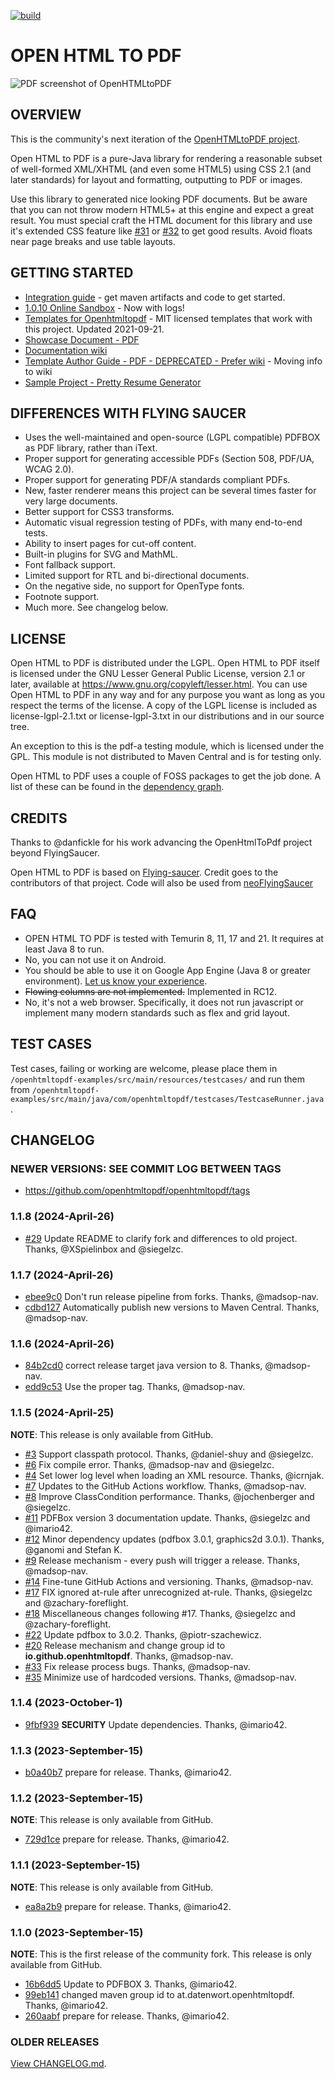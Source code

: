 [![build](https://github.com/openhtmltopdf/openhtmltopdf/workflows/build/badge.svg)](https://github.com/openhtmltopdf/openhtmltopdf/actions?query=workflow%3Abuild)

# OPEN HTML TO PDF

![PDF screenshot of OpenHTMLtoPDF](screenshot.png)

## OVERVIEW
This is the community's next iteration of the [OpenHTMLtoPDF project](https://github.com/danfickle/openhtmltopdf).

Open HTML to PDF is a pure-Java library for rendering a reasonable subset of well-formed XML/XHTML (and even some HTML5)
using CSS 2.1 (and later standards) for layout and formatting, outputting to PDF or images.

Use this library to generated nice looking PDF documents. But be aware that you can not throw modern HTML5+ at
this engine and expect a great result. You must special craft the HTML document for this library and 
use it's extended CSS feature like [#31](https://github.com/danfickle/openhtmltopdf/pull/31) or
[#32](https://github.com/danfickle/openhtmltopdf/pull/32) 
to get good results. Avoid floats near page breaks and use table layouts.

## GETTING STARTED
+ [Integration guide](https://github.com/danfickle/openhtmltopdf/wiki/Integration-Guide) - get maven artifacts and code to get started.
+ [1.0.10 Online Sandbox](https://sandbox.openhtmltopdf.com/) - Now with logs!
+ [Templates for Openhtmltopdf](https://danfickle.github.io/pdf-templates/index.html) - MIT licensed templates that work with this project. Updated 2021-09-21.
+ [Showcase Document - PDF](https://openhtmltopdf.com/showcase.pdf)
+ [Documentation wiki](https://github.com/danfickle/openhtmltopdf/wiki)
+ [Template Author Guide - PDF - DEPRECATED - Prefer wiki](https://openhtmltopdf.com/template-guide.pdf) - Moving info to wiki
+ [Sample Project - Pretty Resume Generator](https://github.com/danfickle/pretty-resume)

## DIFFERENCES WITH FLYING SAUCER
+ Uses the well-maintained and open-source (LGPL compatible) PDFBOX as PDF library, rather than iText.
+ Proper support for generating accessible PDFs (Section 508, PDF/UA, WCAG 2.0).
+ Proper support for generating PDF/A standards compliant PDFs.
+ New, faster renderer means this project can be several times faster for very large documents.
+ Better support for CSS3 transforms.
+ Automatic visual regression testing of PDFs, with many end-to-end tests.
+ Ability to insert pages for cut-off content.
+ Built-in plugins for SVG and MathML.
+ Font fallback support.
+ Limited support for RTL and bi-directional documents.
+ On the negative side, no support for OpenType fonts.
+ Footnote support.
+ Much more. See changelog below.

## LICENSE
Open HTML to PDF is distributed under the LGPL.  Open HTML to PDF itself is licensed 
under the GNU Lesser General Public License, version 2.1 or later, available at
https://www.gnu.org/copyleft/lesser.html. You can use Open HTML to PDF in any
way and for any purpose you want as long as you respect the terms of the 
license. A copy of the LGPL license is included as license-lgpl-2.1.txt or license-lgpl-3.txt
in our distributions and in our source tree.

An exception to this is the pdf-a testing module, which is licensed under the GPL. This module is not distributed to Maven Central
and is for testing only.

Open HTML to PDF uses a couple of FOSS packages to get the job done. A list
of these can be found in the [dependency graph](https://github.com/openhtmltopdf/openhtmltopdf/network/dependencies).

## CREDITS
Thanks to @danfickle for his work advancing the OpenHtmlToPdf project beyond FlyingSaucer.

Open HTML to PDF is based on [Flying-saucer](https://github.com/flyingsaucerproject/flyingsaucer). Credit goes to the contributors of that project. Code will also be used from [neoFlyingSaucer](https://github.com/danfickle/neoflyingsaucer)

## FAQ
+ OPEN HTML TO PDF is tested with Temurin 8, 11, 17 and 21. It requires at least Java 8 to run.
+ No, you can not use it on Android.
+ You should be able to use it on Google App Engine (Java 8 or greater environment). [Let us know your experience](https://github.com/danfickle/openhtmltopdf/issues/179).
+ <s>Flowing columns are not implemented.</s> Implemented in RC12.
+ No, it's not a web browser. Specifically, it does not run javascript or implement many modern standards such as flex and grid layout.

## TEST CASES
Test cases, failing or working are welcome, please place them
in ````/openhtmltopdf-examples/src/main/resources/testcases/````
and run them
from ````/openhtmltopdf-examples/src/main/java/com/openhtmltopdf/testcases/TestcaseRunner.java````.

## CHANGELOG

### NEWER VERSIONS: SEE COMMIT LOG BETWEEN TAGS
+ https://github.com/openhtmltopdf/openhtmltopdf/tags


### 1.1.8 (2024-April-26)
+ [#29](https://github.com/openhtmltopdf/openhtmltopdf/pull/29) Update README to clarify fork and differences to old project. Thanks, @XSpielinbox and @siegelzc.


### 1.1.7 (2024-April-26)
+ [ebee9c0](https://github.com/openhtmltopdf/openhtmltopdf/commit/ebee9c0d560fc648674afdc7f38581f65389e078) Don't run release pipeline from forks. Thanks, @madsop-nav.
+ [cdbd127](https://github.com/openhtmltopdf/openhtmltopdf/commit/cdbd127cba411d47327d2054428a136dbaeba0ff) Automatically publish new versions to Maven Central. Thanks, @madsop-nav.


### 1.1.6 (2024-April-26)
+ [84b2cd0](https://github.com/openhtmltopdf/openhtmltopdf/commit/84b2cd0c660151744545d0f9c230e767ae2caa25) correct release target java version to 8. Thanks, @madsop-nav.
+ [edd9c53](https://github.com/openhtmltopdf/openhtmltopdf/commit/edd9c53dbd3574aafdbde5466e693c5083f07a69) Use the proper tag. Thanks, @madsop-nav.


### 1.1.5 (2024-April-25)
**NOTE**: This release is only available from GitHub.

+ [#3](https://github.com/openhtmltopdf/openhtmltopdf/pull/3) Support classpath protocol. Thanks, @daniel-shuy and @siegelzc.
+ [#6](https://github.com/openhtmltopdf/openhtmltopdf/pull/6) Fix compile error. Thanks, @madsop-nav and @siegelzc.
+ [#4](https://github.com/openhtmltopdf/openhtmltopdf/pull/4) Set lower log level when loading an XML resource. Thanks, @icrnjak.
+ [#7](https://github.com/openhtmltopdf/openhtmltopdf/pull/7) Updates to the GitHub Actions workflow. Thanks, @madsop-nav.
+ [#8](https://github.com/openhtmltopdf/openhtmltopdf/pull/8) Improve ClassCondition performance. Thanks, @jochenberger and @siegelzc.
+ [#11](https://github.com/openhtmltopdf/openhtmltopdf/pull/11) PDFBox version 3 documentation update. Thanks, @siegelzc and @imario42.
+ [#12](https://github.com/openhtmltopdf/openhtmltopdf/pull/12) Minor dependency updates (pdfbox 3.0.1, graphics2d 3.0.1). Thanks, @ganomi and Stefan K.
+ [#9](https://github.com/openhtmltopdf/openhtmltopdf/pull/9) Release mechanism - every push will trigger a release. Thanks, @madsop-nav.
+ [#14](https://github.com/openhtmltopdf/openhtmltopdf/pull/14) Fine-tune GitHub Actions and versioning. Thanks, @madsop-nav.
+ [#17](https://github.com/openhtmltopdf/openhtmltopdf/pull/17) FIX ignored at-rule after unrecognized at-rule. Thanks, @siegelzc and @zachary-foreflight.
+ [#18](https://github.com/openhtmltopdf/openhtmltopdf/pull/18) Miscellaneous changes following #17. Thanks, @siegelzc and @zachary-foreflight.
+ [#22](https://github.com/openhtmltopdf/openhtmltopdf/pull/22) Update pdfbox to 3.0.2. Thanks, @piotr-szachewicz.
+ [#20](https://github.com/openhtmltopdf/openhtmltopdf/pull/20) Release mechanism and change group id to **io.github.openhtmltopdf**. Thanks, @madsop-nav.
+ [#33](https://github.com/openhtmltopdf/openhtmltopdf/pull/33) Fix release process bugs. Thanks, @madsop-nav.
+ [#35](https://github.com/openhtmltopdf/openhtmltopdf/pull/35) Minimize use of hardcoded versions. Thanks, @madsop-nav.


### 1.1.4 (2023-October-1)
+ [9fbf939](https://github.com/openhtmltopdf/openhtmltopdf/commit/9fbf9390b1aac5ac2b0e565611c50ec9d1bb512a) **SECURITY** Update dependencies. Thanks, @imario42.


### 1.1.3 (2023-September-15)
+ [b0a40b7](https://github.com/openhtmltopdf/openhtmltopdf/commit/b0a40b78bcadb0e54b5e116e6a3cc3197f74e7f6) prepare for release. Thanks, @imario42.


### 1.1.2 (2023-September-15)
**NOTE**: This release is only available from GitHub.

+ [729d1ce](https://github.com/openhtmltopdf/openhtmltopdf/commit/729d1ceb7b79c1880e7806a46df9c311c9def5a1) prepare for release. Thanks, @imario42.


### 1.1.1 (2023-September-15)
**NOTE**: This release is only available from GitHub.

+ [ea8a2b9](https://github.com/openhtmltopdf/openhtmltopdf/commit/ea8a2b9111b7b49c228c53b396bd9b1babb33341) prepare for release. Thanks, @imario42.


### 1.1.0 (2023-September-15)
**NOTE**: This is the first release of the community fork. This release is only available from GitHub.

+ [16b6dd5](https://github.com/openhtmltopdf/openhtmltopdf/commit/16b6dd543c49f22fa421f32e77b6316cd0274e9e) Update to PDFBOX 3. Thanks, @imario42.
+ [99eb141](https://github.com/openhtmltopdf/openhtmltopdf/commit/99eb141b820d6c3c59dcea11890e0af15ac44578) changed maven group id to at.datenwort.openhtmltopdf. Thanks, @imario42.
+ [260aabf](https://github.com/openhtmltopdf/openhtmltopdf/commit/260aabf0b974726cfc0d03b39175f4db474dfe71) prepare for release. Thanks, @imario42.


### OLDER RELEASES

[View CHANGELOG.md](CHANGELOG.md).
